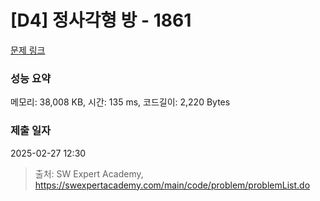 # [D4] 정사각형 방 - 1861 

[문제 링크](https://swexpertacademy.com/main/code/problem/problemDetail.do?contestProbId=AV5LtJYKDzsDFAXc) 

### 성능 요약

메모리: 38,008 KB, 시간: 135 ms, 코드길이: 2,220 Bytes

### 제출 일자

2025-02-27 12:30



> 출처: SW Expert Academy, https://swexpertacademy.com/main/code/problem/problemList.do